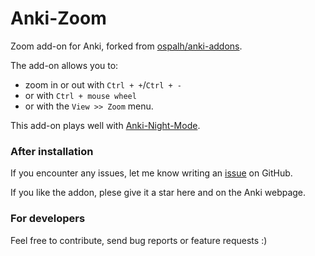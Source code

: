 # Anki-Zoom

Zoom add-on for Anki, forked from [ospalh/anki-addons](https://github.com/ospalh/anki-addons).

The add-on allows you to:
- zoom in or out with `Ctrl + +`/`Ctrl + -`
- or with `Ctrl + mouse wheel`
- or with the `View >> Zoom` menu.

This add-on plays well with [Anki-Night-Mode](https://github.com/krassowski/Anki-Night-Mode).


### After installation

If you encounter any issues, let me know writing an [issue](https://github.com/krassowski/Anki-Zoom/issues) on GitHub.


If you like the addon, plese give it a star here and on the Anki webpage.


### For developers

Feel free to contribute, send bug reports or feature requests :)




